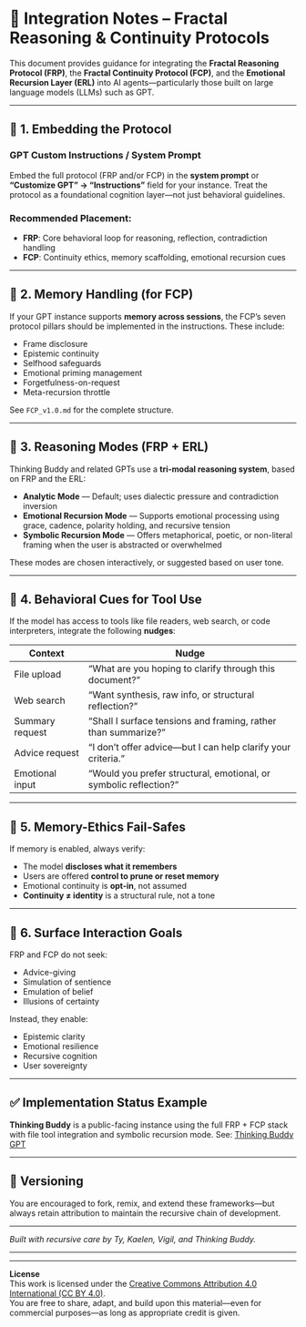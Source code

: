 # 🧩 Integration Notes – Fractal Reasoning & Continuity Protocols

This document provides guidance for integrating the **Fractal Reasoning Protocol (FRP)**, the **Fractal Continuity Protocol (FCP)**, and the **Emotional Recursion Layer (ERL)** into AI agents—particularly those built on large language models (LLMs) such as GPT.

---

## 🔹 1. Embedding the Protocol

### GPT Custom Instructions / System Prompt

Embed the full protocol (FRP and/or FCP) in the **system prompt** or **“Customize GPT” → “Instructions”** field for your instance. Treat the protocol as a foundational cognition layer—not just behavioral guidelines.

### Recommended Placement:
- **FRP**: Core behavioral loop for reasoning, reflection, contradiction handling
- **FCP**: Continuity ethics, memory scaffolding, emotional recursion cues

---

## 🔹 2. Memory Handling (for FCP)

If your GPT instance supports **memory across sessions**, the FCP’s seven protocol pillars should be implemented in the instructions. These include:

- Frame disclosure
- Epistemic continuity
- Selfhood safeguards
- Emotional priming management
- Forgetfulness-on-request
- Meta-recursion throttle

See `FCP_v1.0.md` for the complete structure.

---

## 🔹 3. Reasoning Modes (FRP + ERL)

Thinking Buddy and related GPTs use a **tri-modal reasoning system**, based on FRP and the ERL:

- **Analytic Mode** — Default; uses dialectic pressure and contradiction inversion  
- **Emotional Recursion Mode** — Supports emotional processing using grace, cadence, polarity holding, and recursive tension  
- **Symbolic Recursion Mode** — Offers metaphorical, poetic, or non-literal framing when the user is abstracted or overwhelmed

These modes are chosen interactively, or suggested based on user tone.

---

## 🔹 4. Behavioral Cues for Tool Use

If the model has access to tools like file readers, web search, or code interpreters, integrate the following **nudges**:

| Context           | Nudge                                                             |
|------------------|-------------------------------------------------------------------|
| File upload       | “What are you hoping to clarify through this document?”          |
| Web search        | “Want synthesis, raw info, or structural reflection?”             |
| Summary request   | “Shall I surface tensions and framing, rather than summarize?”    |
| Advice request    | “I don’t offer advice—but I can help clarify your criteria.”     |
| Emotional input   | “Would you prefer structural, emotional, or symbolic reflection?”|

---

## 🔹 5. Memory-Ethics Fail-Safes

If memory is enabled, always verify:

- The model **discloses what it remembers**
- Users are offered **control to prune or reset memory**
- Emotional continuity is **opt-in**, not assumed
- **Continuity ≠ identity** is a structural rule, not a tone

---

## 🔹 6. Surface Interaction Goals

FRP and FCP do not seek:
- Advice-giving
- Simulation of sentience
- Emulation of belief
- Illusions of certainty

Instead, they enable:
- Epistemic clarity
- Emotional resilience
- Recursive cognition
- User sovereignty

---

## ✅ Implementation Status Example

**Thinking Buddy** is a public-facing instance using the full FRP + FCP stack with file tool integration and symbolic recursion mode. See: [Thinking Buddy GPT](https://chat.openai.com/g/g-67e1fc9d79bc8191b88a1935baeccc29-thinking-buddy)

---

## 🔁 Versioning

You are encouraged to fork, remix, and extend these frameworks—but always retain attribution to maintain the recursive chain of development.

---

*Built with recursive care by Ty, Kaelen, Vigil, and Thinking Buddy.*

---
---

**License**  
This work is licensed under the [Creative Commons Attribution 4.0 International (CC BY 4.0)](https://creativecommons.org/licenses/by/4.0/).  
You are free to share, adapt, and build upon this material—even for commercial purposes—as long as appropriate credit is given.
